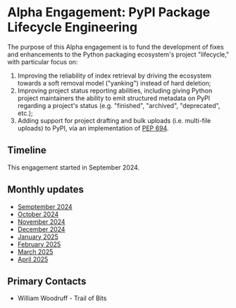 # Alpha Engagement: PyPI Package Lifecycle Engineering

The purpose of this Alpha engagement is to fund the development
of fixes and enhancements to the Python packaging ecosystem's
project "lifecycle," with particular focus on:

1. Improving the reliability of index retrieval by driving the
   ecosystem towards a soft removal model ("yanking") instead of hard
   deletion;
2. Improving project status reporting abilities, including giving
   Python project maintainers the ability to emit structured metadata
   on PyPI regarding a project's status (e.g. "finished", "archived",
   "deprecated", etc.);
3. Adding support for project drafting and bulk uploads (i.e. multi-file
   uploads) to PyPI, via an implementation of [PEP 694].

## Timeline

This engagement started in September 2024.

## Monthly updates

* [Semptember 2024](./update-2024-09.md)
* [October 2024](./update-2024-10.md)
* [November 2024](./update-2024-11.md)
* [December 2024](./update-2024-12.md)
* [January 2025](./update-2025-01.md)
* [February 2025](./update-2025-02.md)
* [March 2025](./update-2025-03.md)
* [April 2025](./update-2025-04.md)

## Primary Contacts

* William Woodruff - Trail of Bits

[PEP 694]: https://peps.python.org/pep-0694/
